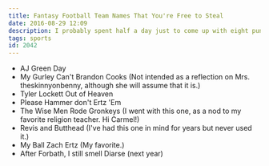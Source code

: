 ```yaml
---
title: Fantasy Football Team Names That You're Free to Steal
date: 2016-08-29 12:09
description: I probably spent half a day just to come up with eight puns.
tags: sports
id: 2042
---
```

<ul>
<li>AJ Green Day</li>
<li>My Gurley Can't Brandon Cooks (Not intended as a reflection on Mrs. theskinnyonbenny, although she will assume that it is.)</li>
<li>Tyler Lockett Out of Heaven</li>
<li>Please Hammer don't Ertz 'Em</li>
<li>The Wise Men Rode Gronkeys (I went with this one, as a nod to my favorite religion teacher.  Hi Carmel!)</li>
<li>Revis and Butthead (I've had this one in mind for years but never used it.)</li>
<li>My Ball Zach Ertz (My favorite.)</li>
<li>After Forbath, I still smell Diarse (next year)</li>
</ul>
